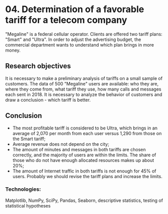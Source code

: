 # 04. Determination of a favorable tariff for a telecom company

"Megaline" is a federal cellular operator. Clients are offered two tariff plans: "Smart" and "Ultra". In order to adjust the advertising budget, the commercial department wants to understand which plan brings in more money.

## Research objectives
It is necessary to make a preliminary analysis of tariffs on a small sample of customers. The data of 500 "Megaline" users are available: who they are, where they come from, what tariff they use, how many calls and messages each sent in 2018.
It is necessary to analyze the behavior of customers and draw a conclusion - which tariff is better.

## Conclusion

- The most profitable tariff is considered to be Ultra, which brings in an average of 2,070 per month from each user versus 1,290 from those on the Smart tariff;
- Average revenue does not depend on the city;
- The amount of minutes and messages in both tariffs are chosen correctly, and the majority of users are within the limits. The share of those who do not have enough allocated resources makes up about 20%;
- The amount of Internet traffic in both tariffs is not enough for 45% of users. Probably we should revise the tariff plans and increase the limits.

### Technologies:
Matplotlib, NumPy, SciPy, Pandas, Seaborn, descriptive statistics, testing of statistical hypotheses
